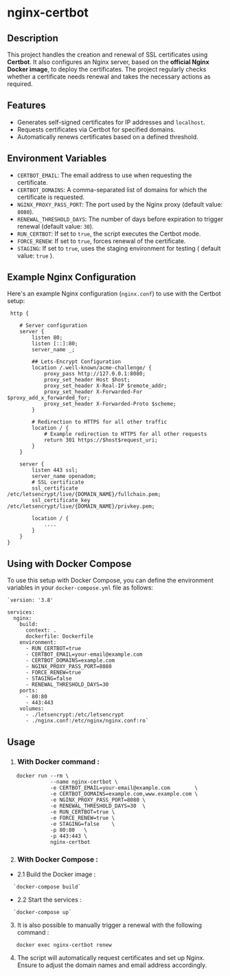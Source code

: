 # nginx-certbot

## Description

This project handles the creation and renewal of SSL certificates using **Certbot**. It also configures an Nginx server, based on the **official Nginx Docker image**, to deploy the certificates. The project regularly checks whether a certificate needs renewal and takes the necessary actions as required.

## Features

-   Generates self-signed certificates for IP addresses and `localhost`.
-   Requests certificates via Certbot for specified domains.
-   Automatically renews certificates based on a defined threshold.

## Environment Variables

-   `CERTBOT_EMAIL`: The email address to use when requesting the certificate.
-   `CERTBOT_DOMAINS`: A comma-separated list of domains for which the certificate is requested.
-   `NGINX_PROXY_PASS_PORT`: The port used by the Nginx proxy (default value: `8080`).
-   `RENEWAL_THRESHOLD_DAYS`: The number of days before expiration to trigger renewal (default value: `30`).
-   `RUN_CERTBOT`: If set to `true`, the script executes the Certbot mode.
-   `FORCE_RENEW`: If set to `true`, forces renewal of the certificate.
-   `STAGING`: If set to `true`, uses the staging environment for testing ( default value: `true` ).

## Example Nginx Configuration

Here's an example Nginx configuration (`nginx.conf`) to use with the Certbot setup:

```
 http {
    
    # Server configuration
    server {    
        listen 80;
        listen [::]:80;
        server_name _;
     
        ## Lets-Encrypt Configuration 
        location /.well-known/acme-challenge/ {
            proxy_pass http://127.0.0.1:8080;
            proxy_set_header Host $host;
            proxy_set_header X-Real-IP $remote_addr;
            proxy_set_header X-Forwarded-For $proxy_add_x_forwarded_for;
            proxy_set_header X-Forwarded-Proto $scheme;
        }   

        # Redirection to HTTPS for all other traffic
        location / {
            # Example redirection to HTTPS for all other requests
            return 301 https://$host$request_uri;
        }
    }
    
    server {    
        listen 443 ssl;
        server_name openadom;
        # SSL certificate
        ssl_certificate     /etc/letsencrypt/live/{DOMAIN_NAME}/fullchain.pem;
        ssl_certificate_key /etc/letsencrypt/live/{DOMAIN_NAME}/privkey.pem;
       
        location / {
            ....
        }
    }
}

```

## Using with Docker Compose

To use this setup with Docker Compose, you can define the environment variables in your `docker-compose.yml` file as follows:

```
`version: '3.8'

services:
  nginx:
    build:
      context: .
      dockerfile: Dockerfile
    environment:
      - RUN_CERTBOT=true
      - CERTBOT_EMAIL=your-email@example.com
      - CERTBOT_DOMAINS=example.com
      - NGINX_PROXY_PASS_PORT=8080
      - FORCE_RENEW=true
      - STAGING=false
      - RENEWAL_THRESHOLD_DAYS=30
    ports:
      - 80:80
      - 443:443
    volumes:
      - ./letsencrypt:/etc/letsencrypt
      - ./nginx.conf:/etc/nginx/nginx.conf:ro`
```
## Usage

1. ### With Docker command :

```
   docker run --rm \
              --name nginx-certbot \
              -e CERTBOT_EMAIL=your-email@example.com        \
              -e CERTBOT_DOMAINS=example.com,www.example.com \
              -e NGINX_PROXY_PASS_PORT=8080 \
              -e RENEWAL_THRESHOLD_DAYS=30  \
              -e RUN_CERTBOT=true \
              -e FORCE_RENEW=true \
              -e STAGING=false    \
              -p 80:80   \
              -p 443:443 \
              nginx-certbot
```

2. ### With Docker Compose :

  -  2.1 Build the Docker image :
  
```   
  `docker-compose build` 
```
   - 2.2 Start the services :
   
``` 
  `docker-compose up` 
```

3. It is also possible to manually trigger a renewal with the following command :

```
   docker exec nginx-certbot renew
```
4. The script will automatically request certificates and set up Nginx. Ensure to adjust the domain names and email address accordingly.

